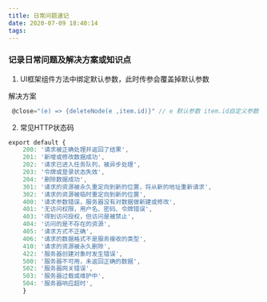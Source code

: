 ```yaml
---
title: 日常问题速记
date: 2020-07-09 18:40:14
tags:
---
```

### 记录日常问题及解决方案或知识点

1. UI框架组件方法中绑定默认参数，此时传参会覆盖掉默认参数

解决方案
```js
 @close="(e) => {deleteNode(e ,item.id)}" // e 默认参数 item.id自定义参数
```
<!-- more -->

2. 常见HTTP状态码
```js
export default {  
	200: '请求被正确处理并返回了结果',  
	201: '新增或修改数据成功',  
	202: '请求已进入任务队列，被异步处理',
  	203: '令牌或登录状态失效',
  	204: '删除数据成功',  
	301: '请求的资源被永久重定向到新的位置，将从新的地址重新请求',  
	302: '请求的资源被临时重定向到新的位置',  
	400: '请求参数错误，服务器没有对数据做新建或修改',  
	401: '无访问权限，用户名、密码、令牌错误',  
	403: '得到访问授权，但访问是被禁止',  
	404: '访问的是不存在的资源',  
	405: '请求方式不正确',  
	406: '请求的数据格式不是服务接收的类型',  
	410: '请求的资源被永久删除',  
	422: '服务器创建对象时发生错误',  
	500: '服务器不可用，未返回正确的数据',  
	502: '服务器网关错误',  
	503: '服务器过载或维护中',  
	504: '服务器响应超时', 
	}
```